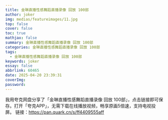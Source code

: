```yaml
---
title: 金琳直播性感舞蹈直播录像 回放 100部
author: joker
img: medias/featureimages/11.jpg
top: false
cover: false
toc: true
mathjax: false
summary: 金琳直播性感舞蹈直播录像 回放 100部
categories: 金琳直播性感舞蹈直播录像 回放 100部
tags:
  - 金琳直播性感舞蹈直播录像 回放 100部
keywords: joker
essay: false
abbrlink: 60465
date: 2025-04-20 23:39:31
coverImg:
password:
---
```


我用夸克网盘分享了「金琳直播性感舞蹈直播录像 回放 100部」，点击链接即可保存。打开「夸克APP」，无需下载在线播放视频，畅享原画5倍速，支持电视投屏。
链接：https://pan.quark.cn/s/ff4409555aff
